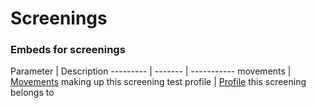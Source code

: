 # Screenings

### Embeds for screenings

Parameter | Description
--------- | ------- | -----------
movements | [Movements](#movements) making up this screening test
profile | [Profile](#profiles) this screening belongs to
